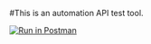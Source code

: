 #This is an automation API test tool.

[![Run in Postman](https://run.pstmn.io/button.svg)](https://app.getpostman.com/run-collection/74efcb35452aa698add5)

